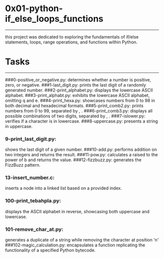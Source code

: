 # 0x01-python-if_else_loops_functions
---
this project was dedicated to exploring the fundamentals of if/else statements, loops, range operations, and functions within Python.

# Tasks 
---

###0-positive_or_negative.py:
  determines whether a number is positive, zero, or negative.
###1-last_digit.py:
  prints the last digit of a randomly generated number.
###2-print_alphabet.py:
  displays the lowercase ASCII alphabet.
###3-print_alphabt.py:
  exhibits the lowercase ASCII alphabet, omitting q and e.
###4-print_hexa.py:
  showcases numbers from 0 to 98 in both decimal and hexadecimal formats.
###5-print_comb2.py:
  prints numbers from 0 to 99, separated by , .
###6-print_comb3.py:
  displays all possible combinations of two digits, separated by , .
###7-islower.py:
  verifies if a character is in lowercase.
###8-uppercase.py:
  presents a string in uppercase.
### 9-print_last_digit.py:
  shows the last digit of a given number.
###10-add.py:
  performs addition on two integers and returns the result.
###11-pow.py:
  calculates a raised to the power of b and returns the value.
###12-fizzbuzz.py:
  generates the FizzBuzz pattern.
### 13-insert_number.c:
  inserts a node into a linked list based on a provided index.
### 100-print_tebahpla.py:
  displays the ASCII alphabet in reverse, showcasing both uppercase and lowercase.
### 101-remove_char_at.py: 
  generates a duplicate of a string while removing the character at position 'n'
###102-magic_calculation.py:
  encapsulates a function replicating the functionality of a specified Python bytecode.
